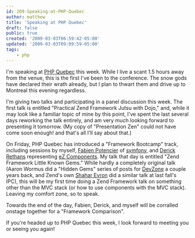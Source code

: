 ```yaml
---
id: 209-Speaking-at-PHP-Quebec
author: matthew
title: 'Speaking at PHP Quebec'
draft: false
public: true
created: '2009-03-03T06:59:42-05:00'
updated: '2009-03-03T09:09:59-05:00'
tags:
    - php
---
```

I'm speaking at [PHP Quebec](http://conf.phpquebec.org/) this week. While I live a scant 1.5 hours away from the venue, this is the first I've been to the conference. The snow gods have declared their wrath already, but I plan to thwart them and drive up to Montreal this evening regardless.

I'm giving two talks and participating in a panel discussion this week. The first talk is entitled "Practical Zend Framework Jutsu with Dojo," and, while it may look like a familiar topic of mine by this point, I've spent the last several days reworking the talk entirely, and am very much looking forward to presenting it tomorrow. (My copy of "Presentation Zen" could not have come soon enough! and that's all I'll say about that.)

On Friday, PHP Quebec has introduced a "Framework Bootcamp" track, including sessions by myself, [Fabien Potencier](http://fabien.potencier.org/) of [symfony](http://symfony-project.org/), and [Derick Rethans](http://derickrethans.nl/) representing [eZ Components](http://ezcomponents.org/). My talk that day is entitled "Zend Framework Little Known Gems." While hardly a completely original talk (Aaron Wormus did a "Hidden Gems" series of posts for [DevZone](http://devzone.zend.com/) a couple years back, and Zend's own [Shahar Evron](http://prematureoptimization.org/blog/) did a similar talk at last fall's IPC), this will be my first time doing a Zend Framework talk on something other than the MVC stack (or how to use components with the MVC stack). Leaving my comfort zone, so to speak.

Towards the end of the day, Fabien, Derick, and myself will be corralled onstage together for a "Framework Comparison".

If you're headed up to PHP Quebec this week, I look forward to meeting you or seeing you again!